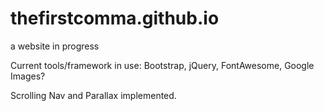 # thefirstcomma.github.io
a website in progress

Current tools/framework in use:
Bootstrap, jQuery, FontAwesome, Google Images?

Scrolling Nav and Parallax implemented.
